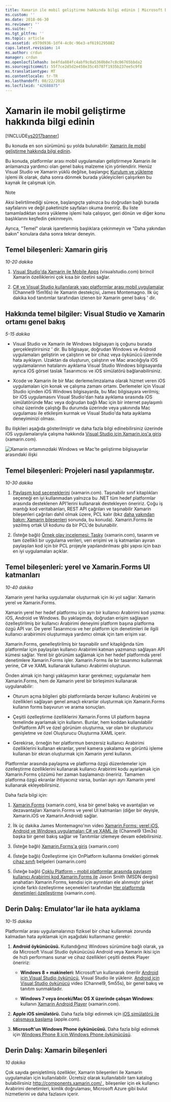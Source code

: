 ```yaml
---
title: Xamarin ile mobil geliştirme hakkında bilgi edinin | Microsoft Docs
ms.custom: ''
ms.date: 2018-06-30
ms.reviewer: ''
ms.suite: ''
ms.tgt_pltfrm: ''
ms.topic: article
ms.assetid: e970d936-1df4-4c0c-96e3-ef6191295882
caps.latest.revision: 14
ms.author: crdun
manager: crdun
ms.openlocfilehash: be4fda884fc4abf9c0a5360b8e7c8c06765bbda2
ms.sourcegitcommit: 55f7ce2d5d2e458e35c45787f1935b237ee5c9f8
ms.translationtype: MT
ms.contentlocale: tr-TR
ms.lasthandoff: 08/22/2018
ms.locfileid: "42688875"
---
```

# <a name="learn-about-mobile-development-with-xamarin"></a>Xamarin ile mobil geliştirme hakkında bilgi edinin
[!INCLUDE[vs2017banner](../includes/vs2017banner.md)]

Bu konuda en son sürümünü şu yolda bulunabilir: [Xamarin ile mobil geliştirme hakkında bilgi edinin](https://docs.microsoft.com/visualstudio/cross-platform/learn-about-mobile-development-with-xamarin).  
  
  
Bu konuda, platformlar arası mobil uygulamaları geliştirmeye Xamarin ile anlamanıza yardımcı olan genel bakış malzeme için yönlendirir. Henüz Visual Studio ve Xamarin yüklü değilse, başlangıç [Kurulum ve yükleme](../cross-platform/setup-and-install.md) işlemi ilk olarak, daha sonra dönmek burada yükleyicileri çalışırken bu kaynak ile çalışmak için.  
  
> [!NOTE]
>  Aksi belirtilmediği sürece, başlangıçta yalnızca bu doğrudan bağlı burada sayfalarını ve değil paketinizle sayfaları okuma öneririz. Bu liste tamamladıktan sonra yükleme işlemi hala çalışıyor, geri dönün ve diğer konu başlıklarını keşfedin çekinmeyin.  
>   
>  Ayrıca, "Temel" olarak işaretlenmiş başlıklara çekinmeyin ve "Daha yakından bakın" konulara daha sonra tekrar deneyin.  
  
## <a name="essentials-introduction-to-xamarin"></a>Temel bileşenleri: Xamarin giriş  
 *10-20 dakika*  
  
1.  [Visual Studio'da Xamarin ile Mobile Apps](https://www.visualstudio.com/explore/xamarin-vs) (visualstudio.com) birincil Xamarin özelliklerini çok kısa bir özetini sağlar.  
  
2.  [C# ve Visual Studio kullanılarak yapı platformlar arası mobil uygulamalar](https://channel9.msdn.com/Events/Visual-Studio/Visual-Studio-2015-Final-Release-Event/Building-cross-platform-mobile-apps-using-C-and-Visual-Studio-2015) (Channel9 15m16s) ile Xamarin destekçisi, James Montemagno. İlk üç dakika kod tanıtımlar tarafından izlenen bir Xamarin genel bakış ' dir.  
  
## <a name="essentials-overview-of-the-visual-studio-and-xamarin-environment"></a>Hakkında temel bilgiler: Visual Studio ve Xamarin ortamı genel bakış  
 *5-15 dakika*  
  
-   Visual Studio ve Xamarin ile Windows bilgisayarı iş çoğunu burada gerçekleştirirsiniz ' dir. Bu bilgisayar, doğrudan Windows ve Android uygulamaları geliştirin ve çalıştırın ve bir cihaz veya öykünücü üzerinde hata ayıklayın. Uzaktan da oluşturun, çalıştırın ve Mac aracılığıyla iOS uygulamalarının hatalarını ayıklama Visual Studio Windows bilgisayarda ayrıca iOS görsel taslak Tasarımcısı ve iOS simülatörü bağlanabilirsiniz.  
  
-   Xcode ve Xamarin ile bir Mac derleme/imzalama olarak hizmet veren iOS uygulamaları için konak ve çalışma zamanı ortamı. Derlemeler için Visual Studio içinden iOS Windows bilgisayarda, bu Mac bilgisayara verilmiş; bir iOS uygulamasını Visual Studio'dan hata ayıklama sırasında iOS simülatöründe Mac veya doğrudan bağlı Mac için bir internet paylaşımlı cihaz üzerinde çalıştığı Bu durumda üzerinde veya yakınında Mac uygulaması ile etkileşim kurmak ve Visual Studio'da hata ayıklama deneyiminizi olması.  
  
 Bu ilişkileri aşağıda gösterilmiştir ve daha fazla bilgi edinebilirsiniz üzerinde iOS uygulamalarıyla çalışma hakkında [Visual Studio için Xamarin.ios'a giriş](http://developer.xamarin.com/guides/ios/getting_started/installation/windows/introduction_to_xamarin_ios_for_visual_studio/) (xamarin.com).  
  
 ![Xamarin ortamınızdaki Windows ve Mac'te geliştirme bilgisayarlar arasındaki ilişki](../cross-platform/media/crossplat-xamarin-learn-1.png "CrossPlat Xamarin 1 öğrenin")  
  
## <a name="essentials-how-projects-are-structured"></a>Temel bileşenleri: Projeleri nasıl yapılanmıştır.  
 *10-30 dakika*  
  
1.  [Paylaşım kod seçeneklerini](http://developer.xamarin.com/guides/cross-platform/application_fundamentals/building_cross_platform_applications/sharing_code_options/) (xamarin.com). Taşınabilir sınıf kitaplıkları seçeneği en iyi kullanmadan yalnızca bu .NET tüm hedef platformlar arasında desteklenen API'lerini kullanarak destekleyen öneririz. Çoğu iş mantığı kod veritabanları, REST API çağrıları ve taşınabilir Xamarin bileşenleri çağrıları dahil olmak üzere, PCL kalır (bkz [daha yakından bakın: Xamarin bileşenleri](#components) sonunda, bu konuda). Xamarin.Forms ile yazılmış ortak UI kodunu da bir PCL'de bulunabilir.  
  
2.  (İsteğe bağlı) [Örnek olay incelemesi: Tasky](http://developer.xamarin.com/guides/cross-platform/application_fundamentals/building_cross_platform_applications/case_study-tasky/) (xamarin.com), tasarım ve tam özellikli bir uygulama verileri, veri erişimi ve iş katmanları ayıran paylaşılan kod için bir PCL projeyle yapılandırılması gibi yapısı için bazı en iyi uygulamaları açıklar.  
  
## <a name="essentials-native-and-xamarinforms-ui-layers"></a>Temel bileşenleri: yerel ve Xamarin.Forms UI katmanları  
 *10-40 dakika*  
  
 Xamarin yerel harika uygulamalar oluşturmak için iki yol sağlar: Xamarin yerel ve Xamarin.Forms.  
  
 Xamarin yerel her hedef platformu için ayrı bir kullanıcı Arabirimi kod yazma: iOS, Android ve Windows.  Bu yaklaşımda, doğrudan erişim sağlayan özelleştirilmiş bir kullanıcı Arabirimi deneyimi platform başına platforma özgü API var.  De yerel Tasarımcısı ve her platform için denetimleri ile ilgili kullanıcı arabirimini oluşturmaya yardımcı olmak için tam erişim var.  
  
 Xamarin.Forms, genelleştirilmiş bir taşınabilir sınıf kitaplığında tüm platformlar için paylaşılan kullanıcı Arabirimi katman yazmanızı sağlayan API kümesi sağlar.  Yerel bir görünüm sağlamak için her hedef platformda yerel denetimlere Xamarin.Forms işler.  Xamarin.Forms ile bir tasarımcı kullanmak yerine, C# ve XAML kullanarak kullanıcı Arabirimi oluşturun.  
  
 Önden almak için hangi yaklaşımın karar gerekmez; uygulamalar hem Xamarin.Forms, hem de Xamarin yerel bir birleşimini kullanarak uygulanabilir:  
  
-   Oturum açma bilgileri gibi platformlarda benzer kullanıcı Arabirimi ve özellikleri sağlayan genel amaçlı ekranlar oluşturmak için Xamarin.Forms kullanın forms başvurun ve arama sonuçları.  
  
-   Çeşitli özelleştirme özelliklerini Xamarin.Forms UI platform başına temelinde ayarlamak için kullanın. Bunlar, hem koddan kullanılabilir OnPlatform API ve özel görünüm oluşturma, var olan bir oluşturucu genişletme ve özel Oluşturucu Oluşturma XAML içerir.  
  
-   Gerekirse, örneğin her platformun benzersiz kullanıcı Arabirimi özelliklerini kullanan ekranlar, yerel kamera yakalama ve görüntü işleme kullanan bir ekran oluşturmak için Xamarin yerel kullanın.  
  
 Platformlar arasında paylaşma ve platforma özgü düzenlemeler için özelleştirme özelliklerini kullanarak kullanıcı Arabirimi kodu ayarlamak için Xamarin.Forms çözümü her zaman başlamanızı öneririz. Tamamen platforma özgü ekranlar ihtiyacınız varsa, bunları ayrı ayrı Xamarin yerel kullanarak ekleyebilirsiniz.  
  
 Daha fazla bilgi için:  
  
1.  [Xamarin.Forms](http://developer.xamarin.com/guides/cross-platform/xamarin-forms/) (xamarin.com), kısa bir genel bakış ve avantajları ve dezavantajları Xamarin.Forms ve yerel UI katmanları (diğer bir deyişle, Xamarin.iOS ve Xamarin.Android) sağlar.  
  
2.  İlk üç dakika James Montemagno'nın video [Xamarin.Forms: yerel iOS, Android ve Windows uygulamaları C# ve XAML ile](https://channel9.msdn.com/events/Visual-Studio/Connect-event-2015/704) (Channel9 13m3s) başka bir genel bakış sağlar ve Tanıtımlar izlemeye devam edebilirsiniz.  
  
3.  (İsteğe bağlı) [Xamarin.Forms'a giriş](http://developer.xamarin.com/guides/cross-platform/xamarin-forms/getting-started/introduction-to-xamarin-forms/) (xamarin.com)  
  
4.  (İsteğe bağlı) Özelleştirme için OnPlatform kullanma örnekleri görmek [cihaz sınıfı](http://developer.xamarin.com/guides/xamarin-forms/platform-features/device/) belgeleri (xamarin.com)  
  
5.  (İsteğe bağlı) [Çoklu Platform - mobil platformlar arasında paylaşım kullanıcı Arabirimi kod Xamarin.Forms ile](https://msdn.microsoft.com/magazine/dn904669.aspx) Jason Smith (MSDN dergisi) anahatları Xamarin.Forms, kendisi için ayrıntıları ele alınmıştır şirket içinde farklı özelleştirme seçenekleri tarafından [ Her platformda denetimleri özelleştirme](http://developer.xamarin.com/guides/xamarin-forms/custom-renderer/) (xamarin.com).  
  
## <a name="deeper-dive-debugging-with-emulators"></a>Derin Dalış: Emulator'lar ile hata ayıklama  
 *10-15 dakika*  
  
 Platformlar arası uygulamalarınızı fiziksel bir cihaz kullanmak zorunda kalmadan hata ayıklamak için aşağıdaki kullanmanız gerekir:  
  
1.  **Android öykünücüsü.** Kullandığınız Windows sürümüne bağlı olarak, ya da Microsoft Visual Studio öykünücüsü Android veya Xamarin ikisi için de hızlı performans sunar ve cihaz özellikleri çeşitli destek Player öneririz:  
  
    -   **Windows 8 + makineleri:** Microsoft'un kullanarak önerilir [Android için Visual Studio öykünücü](https://www.visualstudio.com/en-us/features/msft-android-emulator-vs.aspx), Visual Studio ile yüklenir.  [Android için Visual Studio öykünücü](https://channel9.msdn.com/events/Visual-Studio/Connect-event-2015/711) video (Channel9, 5m55s), bir genel bakış ve tanıtım sunmaktadır.  
  
    -   **Windows 7 veya önceki/Mac OS X üzerinde çalışan Windows**: kullanın [Xamarin Android Player](http://developer.xamarin.com/guides/android/getting_started/installation/android-player) (xamarin.com).  
  
2.  **Apple iOS simülatörü.** Daha fazla bilgi edinmek için [iOS simülatörü ile çalışmaya başlama](https://developer.apple.com/library/prerelease/content/documentation/IDEs/Conceptual/iOS_Simulator_Guide/GettingStartedwithiOSSimulator/GettingStartedwithiOSSimulator.html#//apple_ref/doc/uid/TP40012848-CH5-SW1) (apple.com).  
  
3.  **Microsoft'un Windows Phone öykünücüsü.** Daha fazla bilgi edinmek için [Windows Phone 8 için Windows Phone öykünücüsü](https://msdn.microsoft.com/library/dn632391.aspx).  
  
##  <a name="components"></a> Derin Dalış: Xamarin bileşenleri  
 *10 dakika*  
  
 Çok sayıda genişletilmiş özellikler, Xamarin bileşenleri ile Xamarin uygulamaları için kullanılabilir. Ücretsiz olarak kullanılabilir tam katalog bulabilirsiniz [ http://components.xamarin.com/ ](http://components.xamarin.com/), bileşenler için ek kullanıcı Arabirimi denetimleri, kimlik doğrulaması, Microsoft Azure gibi bulut hizmetlerini ve daha fazlasını içerir.

